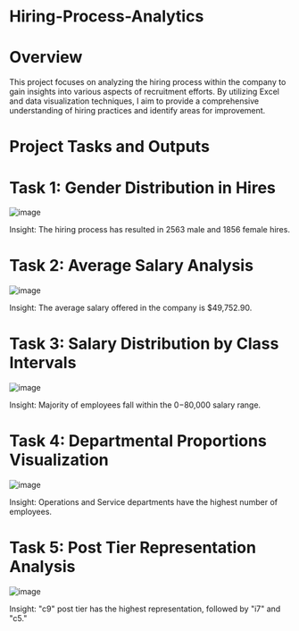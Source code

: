 # Hiring-Process-Analytics

# Overview
This project focuses on analyzing the hiring process within the company to gain insights into various aspects of recruitment efforts. By utilizing Excel and data visualization techniques, I aim to provide a comprehensive understanding of hiring practices and identify areas for improvement.

# Project Tasks and Outputs
# Task 1: Gender Distribution in Hires
![image](https://github.com/user-attachments/assets/bbeea1c1-d902-4e7c-8219-4785308627fd)

Insight: The hiring process has resulted in 2563 male and 1856 female hires.


# Task 2: Average Salary Analysis
![image](https://github.com/user-attachments/assets/f83fb989-417a-4569-bd53-4643d6512ca9)

Insight: The average salary offered in the company is $49,752.90.


# Task 3: Salary Distribution by Class Intervals
![image](https://github.com/user-attachments/assets/27b4d7a0-2cc5-4140-97df-fc61c5f92333)

Insight: Majority of employees fall within the $0-$80,000 salary range.


# Task 4: Departmental Proportions Visualization
![image](https://github.com/user-attachments/assets/8beeddc8-021e-4ff0-98ae-fa5a8451bb54)


Insight: Operations and Service departments have the highest number of employees.


# Task 5: Post Tier Representation Analysis
![image](https://github.com/user-attachments/assets/76c45c77-f2a8-436f-8e63-a6e5768f43de)


Insight: "c9" post tier has the highest representation, followed by "i7" and "c5."

